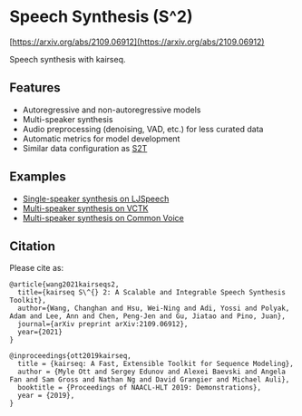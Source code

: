 Speech Synthesis (S^2)
===
[https://arxiv.org/abs/2109.06912](https://arxiv.org/abs/2109.06912)

Speech synthesis with kairseq.

## Features

- Autoregressive and non-autoregressive models
- Multi-speaker synthesis
- Audio preprocessing (denoising, VAD, etc.) for less curated data
- Automatic metrics for model development
- Similar data configuration as [S2T](../speech_to_text/README.md)


## Examples
- [Single-speaker synthesis on LJSpeech](docs/ljspeech_example.md)
- [Multi-speaker synthesis on VCTK](docs/vctk_example.md)
- [Multi-speaker synthesis on Common Voice](docs/common_voice_example.md)


## Citation
Please cite as:
```
@article{wang2021kairseqs2,
  title={kairseq S\^{} 2: A Scalable and Integrable Speech Synthesis Toolkit},
  author={Wang, Changhan and Hsu, Wei-Ning and Adi, Yossi and Polyak, Adam and Lee, Ann and Chen, Peng-Jen and Gu, Jiatao and Pino, Juan},
  journal={arXiv preprint arXiv:2109.06912},
  year={2021}
}

@inproceedings{ott2019kairseq,
  title = {kairseq: A Fast, Extensible Toolkit for Sequence Modeling},
  author = {Myle Ott and Sergey Edunov and Alexei Baevski and Angela Fan and Sam Gross and Nathan Ng and David Grangier and Michael Auli},
  booktitle = {Proceedings of NAACL-HLT 2019: Demonstrations},
  year = {2019},
}
```
